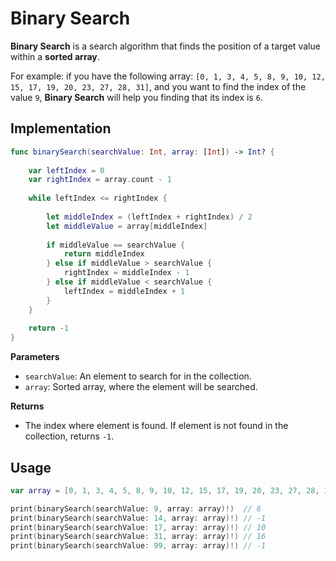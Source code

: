 # Binary Search

**Binary Search** is a search algorithm that finds the position of a target value within a **sorted array**.

For example: if you have the following array: `[0, 1, 3, 4, 5, 8, 9, 10, 12, 15, 17, 19, 20, 23, 27, 28, 31]`, and you want to find the index of the value `9`, **Binary Search** will help you finding that its index is `6`.

## Implementation

```swift
func binarySearch(searchValue: Int, array: [Int]) -> Int? {
    
    var leftIndex = 0
    var rightIndex = array.count - 1
    
    while leftIndex <= rightIndex {
        
        let middleIndex = (leftIndex + rightIndex) / 2
        let middleValue = array[middleIndex]
        
        if middleValue == searchValue {
            return middleIndex
        } else if middleValue > searchValue {
            rightIndex = middleIndex - 1
        } else if middleValue < searchValue {
            leftIndex = middleIndex + 1
        }
    }
    
    return -1
}
```

**Parameters**
- `searchValue`: An element to search for in the collection.
- `array`: Sorted array, where the element will be searched.

**Returns**
- The index where element is found. If element is not found in the collection, returns `-1`.

## Usage

```swift
var array = [0, 1, 3, 4, 5, 8, 9, 10, 12, 15, 17, 19, 20, 23, 27, 28, 31]

print(binarySearch(searchValue: 9, array: array)!)  // 6
print(binarySearch(searchValue: 14, array: array)!) // -1
print(binarySearch(searchValue: 17, array: array)!) // 10
print(binarySearch(searchValue: 31, array: array)!) // 16
print(binarySearch(searchValue: 99, array: array)!) // -1

```